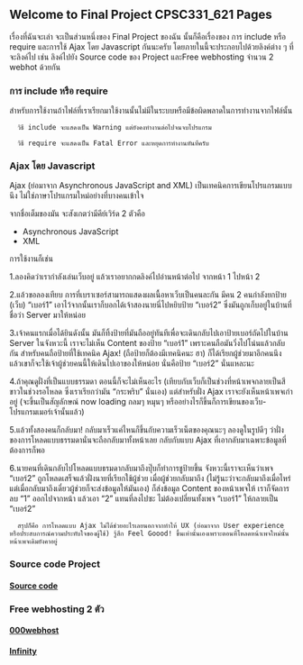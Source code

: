 ## Welcome to Final Project CPSC331_621 Pages

  เรื่องที่ฉันจะเล่า จะเป็นส่วนหนึ่งของ Final Project ของฉัน นั้นก็คือเรื่องของ การ include หรือ require และการใช้ Ajax โดย Javascript กันนะครับ โดยภายในนี้จะประกอบไปด้วยลิงค์ต่าง ๆ ที่จะลิงค์ไป เช่น ลิงค์ไปยัง Source code ของ Project และFree webhosting จำนวน 2 webhot ด้วยกัน

### การ include หรือ require

  สำหรับการใช้งานถ้าไฟล์ที่เราเรียกมาใช้งานนั้นไม่มีในระบบหรือมีข้อผิดพลาดในการทำงานจากไฟล์นั้น 

      วิธี include จะแสดงเป็น Warning แต่ยังคงทำงานต่อไปจนจบโปรแกรม

      วิธี require จะแสดงเป็น Fatal Error และหยุดการทำงานทันทีครับ

### Ajax โดย Javascript

  Ajax (ย่อมาจาก Asynchronous JavaScript and XML) เป็นเทคนิคการเขียนโปรแกรมแบบนึง ไม่ใช่ภาษาโปรแกรมใหม่อย่างที่บางคนเข้าใจ

จากชื่อเต็มของมัน จะสังเกตว่ามีคีย์เวิร์ด 2 ตัวคือ

  - Asynchronous JavaScript
  - XML

การใช้งานก็เช่น 

1.ลองคิดว่าเรากำลังเล่นเว็บอยู่ แล้วเราอยากกดลิงค์ไปอ่านหน้าต่อไป จากหน้า 1 ไปหน้า 2

2.แล้วขอลองเทียบ การที่เบราเซอร์สามารถแสดงผลเนื้อหาเว็บเป็นคนละกัน มีคน 2 คนกำลังยกป้าย (เว็บ) “เบอร์1” เอาไว้จากนั้นเราก็บอกได้เจ้าสองนายนี่ไปหยิบป้าย “เบอร์2” ซึ่งมันถูกเก็บอยู่ในบ้านที่ชื่อว่า Server มาให้หน่อย

3.เจ้าคนแรกเมื่อได้ยินดังนั้น มันก็ทิ้งป้ายที่มันถืออยู่ทันทีเพื่อจะเดินกลับไปเอาป้ายเบอร์ถัดไปในบ้าน Server ในจังหวะนี้ เราจะไม่เห็น Content ของป้าย “เบอร์1” เพราะคนถือมันวิ่งไปโน่นแล้วกลับกัน สำหรับคนถือป้ายที่ใช้เทคนิค Ajax! (ถือป้ายก็ต้องมีเทคนิคนะ ฮา) ก็ได้เรียกผู้ช่วยมาอีกคนนึง แล้วเขาก็จะใช้เจ้าผู้ช่วยคนนี้ให้เดินไปเอาของให้หน่อย นั่นคือป้าย “เบอร์2” นั่นแหละนะ

4.ถ้าคุณดูฝั่งที่เป็นแบบธรรมดา ตอนนี้ก็จะไม่เห็นอะไร (เทียบกับเว็บก็เป็นช่วงที่หน้าเพจกลายเป็นสีขาวในช่วงรอโหลด ซึ่งเราเรียกว่ามัน “กระพริบ” นั่นเอง) แต่สำหรับฝั่ง Ajax เราจะยังเห็นหน้าเพจเก่าอยู่ (จะขึ้นเป็นสัญลักษณ์ now loading กลมๆ หมุนๆ หรืออย่างไรก็ขึ้นก็การเขียนของเว็บ-โปรแกรมเมอร์เจ้านั้นแล้ว)

5.แล้วทั้งสองคนก็กลับมา! กลับมาเร็วแค่ไหนก็ขึ้นกับความเร็วเน็ตของคุณนะๆ ลองดูในรูปดีๆ ว่าฝั่งของการโหลดแบบธรรมดานั่นจะถือกลับมาทั้งหน้าเลย กลับกับแบบ Ajax ที่เอากลับมาเฉพาะข้อมูลที่ต้องการก็พอ

6.นายคนที่เดินกลับไปโหลดแบบธรมดากลับมาถึงปุ๊บก็ทำการชูป้ายขึ้น จังหวะนี้เราจะเห็นว่าเพจ “เบอร์2” ถูกโหลดเสร็จแล้วฝั่งนายที่เรียกใช้ผู้ช่วย เมื่อผู้ช่วยกลับมาถึง (ไม่รู้นะว่าจะกลับมาถึงเมื่อไหร่ แต่เมื่อกลับมาถึงเดี๋ยวผู้ช่วยก็จะส่งข้อมูลให้มันเอง) ก็ส่งข้อมูล Content ของหน้าเพจให้ เราก็จัดการลบ “1” ออกไปจากหน้า แล้วเอา “2” แทนที่ลงไปซะ ไม่ต้องเปลี่ยนทั้งเพจ “เบอร์1” ให้กลายเป็น “เบอร์2”

      สรุปก็คือ การโหลดแบบ Ajax ไม่ได้ช่วยอะไรเลยนอกจากทำให้ UX (ย่อมาจาก User experience หรือประสบการณ์ความประทับใจของผู้ใช้) รู้สึก Feel Goood! ขึ้นเท่านั้นเองเพราะตอนที่โหลดหน้าเพจใหม่นั้นหน้าเพจเดิมยังคาอยู่

### Source code Project

  #### [Source code](https://drive.google.com/drive/folders/1UxqrRUmE_MA-P1ujRkdAF5RSO0jXRmB4?usp=sharing)

### Free webhosting 2 ตัว 

  #### [000webhost](https://ducatith.000webhostapp.com/)
  
  #### [Infinity](http://non005.epizy.com/sing_in.php)

